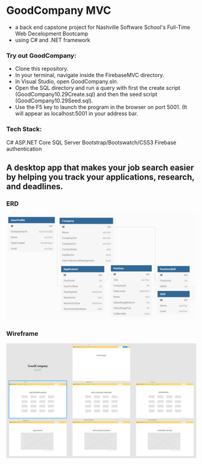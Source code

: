 # GoodCompany MVC
* a back end capstone project for Nashville Software School's Full-Time Web Decelopment Bootcamp
* using C# and .NET framework

### Try out GoodCompany:
* Clone this repository.
* In your terminal, navigate inside the FirebaseMVC directory.
* In Visual Studio, open GoodCompany.sln.
* Open the SQL directory and run a query with first the create script (GoodCompany10.29Create.sql) and then the seed script (GoodCompany10.29Seed.sql).
* Use the F5 key to launch the program in the browser on port 5001. (It will appear as localhost:5001 in your address bar.

### Tech Stack:
C#
ASP.NET Core
SQL Server
Bootstrap/Bootswatch/CSS3
Firebase authentication

## A desktop app that makes your job search easier by helping you track your applications, research, and deadlines.
### ERD
![ERD](https://github.com/KsquaredK/GoodCompany/blob/initial/FirebaseMVC/assets/ERD_GoodCompany.png)

### Wireframe
![Wireframe](https://github.com/KsquaredK/GoodCompany/blob/initial/FirebaseMVC/assets/Wireframe_GoodCompany.png)


